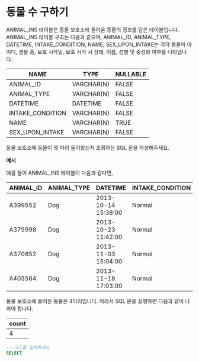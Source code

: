 # 동물 수 구하기

ANIMAL_INS 테이블은 동물 보호소에 들어온 동물의 정보를 담은 테이블입니다. ANIMAL_INS 테이블 구조는 다음과 같으며, ANIMAL_ID, ANIMAL_TYPE, DATETIME, INTAKE_CONDITION, NAME, SEX_UPON_INTAKE는 각각 동물의 아이디, 생물 종, 보호 시작일, 보호 시작 시 상태, 이름, 성별 및 중성화 여부를 나타냅니다.

|NAME|TYPE|NULLABLE|
|---|---|---|
|ANIMAL_ID|VARCHAR(N)|FALSE|
|ANIMAL_TYPE|VARCHAR(N)|FALSE|
|DATETIME|DATETIME|FALSE|
|INTAKE_CONDITION|VARCHAR(N)|FALSE|
|NAME|VARCHAR(N)|TRUE|
|SEX_UPON_INTAKE|VARCHAR(N)|FALSE|

동물 보호소에 동물이 몇 마리 들어왔는지 조회하는 SQL 문을 작성해주세요.

**예시**

예를 들어 ANIMAL_INS 테이블이 다음과 같다면,

|ANIMAL_ID|ANIMAL_TYPE|DATETIME|INTAKE_CONDITION|NAME|SEX_UPON_INTAKE|
|---|---|---|---|---|---|
|A399552|Dog|2013-10-14 15:38:00|Normal|Jack|Neutered Male|
|A379998|Dog|2013-10-23 11:42:00|Normal|Disciple|Intact Male|
|A370852|Dog|2013-11-03 15:04:00|Normal|Katie|Spayed Female|
|A403564|Dog|2013-11-18 17:03:00|Normal|Anna|Spayed Female|

동물 보호소에 들어온 동물은 4마리입니다. 따라서 SQL 문을 실행하면 다음과 같이 나와야 합니다.

|count|
|---|
|4|

```sql
-- 코드를 입력하세요
SELECT
```